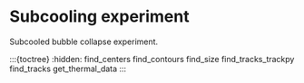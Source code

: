 # Subcooling experiment

Subcooled bubble collapse experiment.

:::{toctree}
:hidden:
find_centers
find_contours
find_size
find_tracks_trackpy
find_tracks
get_thermal_data
:::

